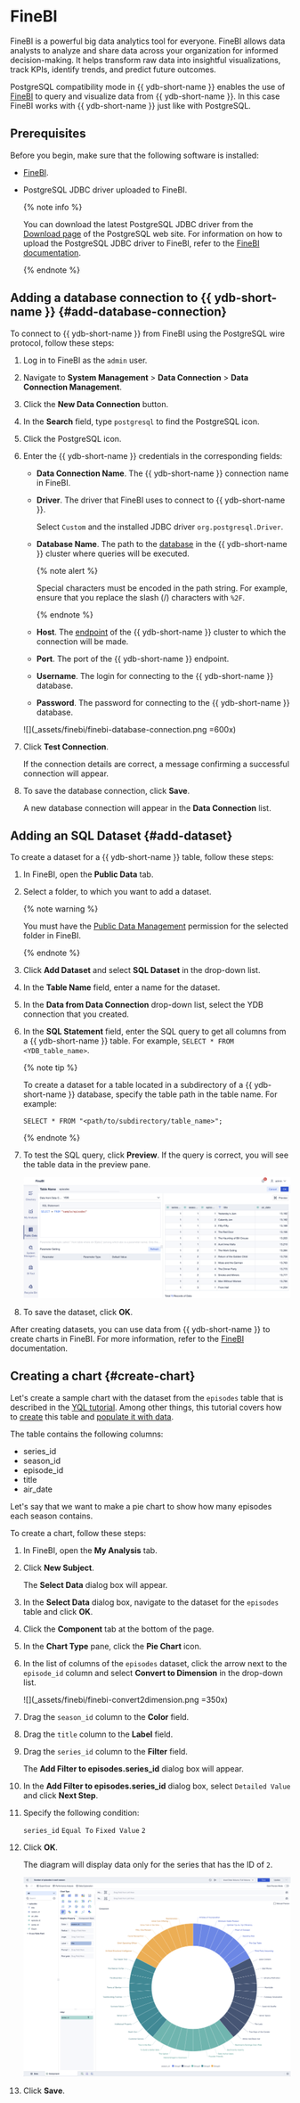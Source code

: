 # FineBI

FineBI is a powerful big data analytics tool for everyone. FineBI allows data analysts to analyze and share data across your organization for informed decision-making. It helps transform raw data into insightful visualizations, track KPIs, identify trends, and predict future outcomes.

PostgreSQL compatibility mode in {{ ydb-short-name }} enables the use of [FineBI](https://intl.finebi.com/) to query and visualize data from {{ ydb-short-name }}. In this case FineBI works with {{ ydb-short-name }} just like with PostgreSQL.

## Prerequisites

Before you begin, make sure that the following software is installed:

* [FineBI](https://intl.finebi.com/).
* PostgreSQL JDBC driver uploaded to FineBI.

    {% note info %}

    You can download the latest PostgreSQL JDBC driver from the [Download page](https://jdbc.postgresql.org/download/) of the PostgreSQL web site. For information on how to upload the PostgreSQL JDBC driver to FineBI, refer to the [FineBI documentation](https://help.fanruan.com/finebi-en/doc-view-1540.html).

    {% endnote %}


## Adding a database connection to {{ ydb-short-name }} {#add-database-connection}

To connect to {{ ydb-short-name }} from FineBI using the PostgreSQL wire protocol, follow these steps:

1. Log in to FineBI as the `admin` user.

1. Navigate to **System Management** > **Data Connection** > **Data Connection Management**.

1. Click the **New Data Connection** button.

1. In the **Search** field, type `postgresql` to find the PostgreSQL icon.

1. Click the PostgreSQL icon.

1. Enter the {{ ydb-short-name }} credentials in the corresponding fields:

    * **Data Connection Name**. The {{ ydb-short-name }} connection name in FineBI.

    * **Driver**. The driver that FineBI uses to connect to {{ ydb-short-name }}.

        Select `Custom` and the installed JDBC driver `org.postgresql.Driver`.

    * **Database Name**. The path to the [database](../../concepts/glossary.md#database) in the {{ ydb-short-name }} cluster where queries will be executed.

        {% note alert %}

        Special characters must be encoded in the path string. For example, ensure that you replace the slash (/) characters with `%2F`.

        {% endnote %}

    * **Host**. The [endpoint](https://ydb.tech/docs/en/concepts/connect#endpoint) of the {{ ydb-short-name }} cluster to which the connection will be made.

    * **Port**. The port of the {{ ydb-short-name }} endpoint.

    * **Username**. The login for connecting to the {{ ydb-short-name }} database.

    * **Password**. The password for connecting to the {{ ydb-short-name }} database.

    ![](_assets/finebi/finebi-database-connection.png =600x)

1. Click **Test Connection**.

    If the connection details are correct, a message confirming a successful connection will appear.

1. To save the database connection, click **Save**.

    A new database connection will appear in the **Data Connection** list.

## Adding an SQL Dataset {#add-dataset}

To create a dataset for a {{ ydb-short-name }} table, follow these steps:

1. In FineBI, open the **Public Data** tab.

1. Select a folder, to which you want to add a dataset.

    {% note warning %}

    You must have the [Public Data Management](https://help.fanruan.com/finebi-en/doc-view-5734.html) permission for the selected folder in FineBI.

    {% endnote %}

1. Click **Add Dataset** and select **SQL Dataset** in the drop-down list.

1. In the **Table Name** field, enter a name for the dataset.

1. In the **Data from Data Connection** drop-down list, select the YDB connection that you created.

1. In the **SQL Statement** field, enter the SQL query to get all columns from a {{ ydb-short-name }} table. For example, `SELECT * FROM <YDB_table_name>`.

    {% note tip %}

    To create a dataset for a table located in a subdirectory of a {{ ydb-short-name }} database, specify the table path in the table name. For example:

    ```yql
    SELECT * FROM "<path/to/subdirectory/table_name>";
    ```

    {% endnote %}

1. To test the SQL query, click **Preview**. If the query is correct, you will see the table data in the preview pane.

    ![](_assets/finebi/finebi-sql-dataset.png)

1. To save the dataset, click **OK**.

After creating datasets, you can use data from {{ ydb-short-name }} to create charts in FineBI. For more information, refer to the [FineBI](https://help.fanruan.com/finebi-en/) documentation.


## Creating a chart {#create-chart}

Let's create a sample chart with the dataset from the `episodes` table that is described in the [YQL tutorial](../../dev/yql-tutorial/index.md). Among other things, this tutorial covers how to [create](../../dev/yql-tutorial/create_demo_tables.md) this table and [populate it with data](../../dev/yql-tutorial/fill_tables_with_data.md).

The table contains the following columns:
* series_id
* season_id
* episode_id
* title
* air_date

Let's say that we want to make a pie chart to show how many episodes each season contains.

To create a chart, follow these steps:

1. In FineBI, open the **My Analysis** tab.

1. Click **New Subject**.

    The **Select Data** dialog box will appear.

1. In the **Select Data** dialog box, navigate to the dataset for the `episodes` table and click **OK**.

1. Click the **Component** tab at the bottom of the page.

1. In the **Chart Type** pane, click the **Pie Chart** icon.

1. In the list of columns of the `episodes` dataset, click the arrow next to the `episode_id` column and select **Convert to Dimension** in the drop-down list.

    ![](_assets/finebi/finebi-convert2dimension.png =350x)

1. Drag the `season_id` column to the **Color** field.

1. Drag the `title` column to the **Label** field.

1. Drag the `series_id` column to the **Filter** field.

    The **Add Filter to episodes.series_id** dialog box will appear.

1. In the **Add Filter to episodes.series_id** dialog box, select `Detailed Value` and click **Next Step**.

1. Specify the following condition:

    `series_id` `Equal To` `Fixed Value` `2`

1. Click **OK**.

    The diagram will display data only for the series that has the ID of `2`.

    ![](_assets/finebi/finebi-sample-chart.png)

1. Click **Save**.